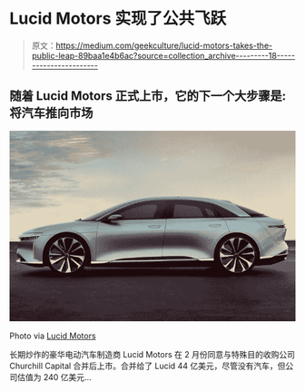 # Lucid Motors 实现了公共飞跃

> 原文：<https://medium.com/geekculture/lucid-motors-takes-the-public-leap-89baa1e4b6ac?source=collection_archive---------18----------------------->

## 随着 Lucid Motors 正式上市，它的下一个大步骤是:将汽车推向市场

![](img/819f64d6394523fb5dd8fa26d9135224.png)

Photo via [Lucid Motors](https://www.coolthings.com/lucid-air-electric-car-400-mile-range/)

长期炒作的豪华电动汽车制造商 Lucid Motors 在 2 月份同意与特殊目的收购公司 Churchill Capital 合并后上市。合并给了 Lucid 44 亿美元，尽管没有汽车，但公司估值为 240 亿美元…
